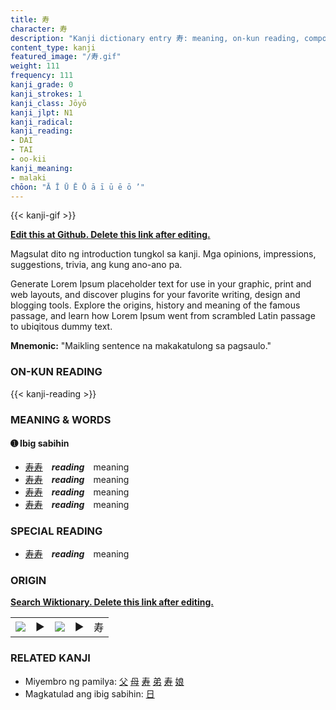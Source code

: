 ```yaml
---
title: 寿
character: 寿
description: "Kanji dictionary entry 寿: meaning, on-kun reading, compounds, origin, related kanji"
content_type: kanji
featured_image: "/寿.gif"
weight: 111
frequency: 111
kanji_grade: 0
kanji_strokes: 1
kanji_class: Jōyō
kanji_jlpt: N1
kanji_radical: 
kanji_reading: 
- DAI
- TAI
- oo-kii
kanji_meaning:
- malaki
chōon: "Ā Ī Ū Ē Ō ā ī ū ē ō ’"
---
```

[//]: # (Don't edit the line below. Kanji animated GIF code is automatically generated.)
{{< kanji-gif >}}

[//]: # (Edit below this line.)

**[Edit this at Github. Delete this link after editing.](https://github.com/tim0g/tim/tree/main/content/kanji/寿/index.md)**

Magsulat dito ng introduction tungkol sa kanji. Mga opinions, impressions, suggestions, trivia, ang kung ano-ano pa.

Generate Lorem Ipsum placeholder text for use in your graphic, print and web layouts, and discover plugins for your favorite writing, design and blogging tools. Explore the origins, history and meaning of the famous passage, and learn how Lorem Ipsum went from scrambled Latin passage to ubiqitous dummy text.
 
**Mnemonic:** "Maikling sentence na makakatulong sa pagsaulo."

### ON-KUN READING

[//]: # (Don't edit the line below. ON-KUN READING code is automatically generated.)
{{< kanji-reading >}}

### MEANING & WORDS

#### ➊ **Ibig sabihin**
  - [寿](../寿)[寿](../寿)　***reading***　meaning
  - [寿](../寿)[寿](../寿)　***reading***　meaning
  - [寿](../寿)[寿](../寿)　***reading***　meaning
  - [寿](../寿)[寿](../寿)　***reading***　meaning

### SPECIAL READING
  - [寿](../寿)[寿](../寿)　***reading***　meaning

### ORIGIN

**[Search Wiktionary. Delete this link after editing.](https://wiktionary.org/wiki/寿)**
<table class="kanji-table"><tr><td>
<img src="60px-寿-bronze.svg.png">
</td><td>▶</td><td>
<img src="60px-寿-oracle.svg.png">
</td><td>▶</td>
<td class="kanji-origin">寿</td>
</tr></table>

### RELATED KANJI
- Miyembro ng pamilya: [父](../父) [母](../母) [寿](../寿) [弟](../弟) [寿](../寿) [娘](../娘)
- Magkatulad ang ibig sabihin: [日](../日)
